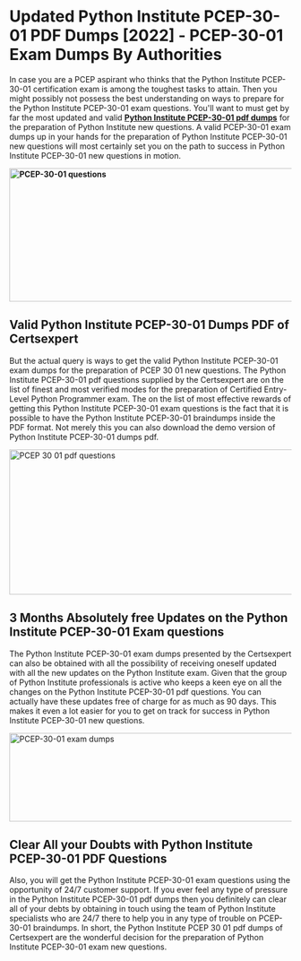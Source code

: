 <h1><strong>Updated Python Institute PCEP-30-01 PDF Dumps [2022] - PCEP-30-01 Exam Dumps By Authorities&nbsp;</strong></h1>
<p><span style="font-weight: 400;">In case you are a PCEP aspirant who thinks that the Python Institute PCEP-30-01 certification exam is among the toughest tasks to attain. Then you might possibly not possess the best understanding on ways to prepare for the Python Institute PCEP-30-01 exam questions. You'll want to must get by far the most updated and valid <strong><a href="https://www.certsexpert.com/PCEP-30-01-pdf-questions.html">Python Institute PCEP-30-01 pdf dumps</a></strong> for the preparation of Python Institute new questions. A valid  PCEP-30-01 exam dumps up in your hands for the preparation of Python Institute PCEP-30-01 new questions will most certainly set you on the path to success in Python Institute PCEP-30-01 new questions in motion.</span></p>
<p><span style="font-weight: 400;"><strong><img style="display: block; margin-left: auto; margin-right: auto;" src="https://i.ibb.co/QXh983F/73475278-2429792180625311-4586132736837681152-n.jpg" alt="PCEP-30-01 questions" width="632" height="238" /></strong></span></p>
<h2><strong>Valid Python Institute PCEP-30-01 Dumps PDF of Certsexpert</strong></h2>
<p><span style="font-weight: 400;">But the actual query is ways to get the valid Python Institute PCEP-30-01 exam dumps for the preparation of PCEP 30 01 new questions. The Python Institute PCEP-30-01 pdf questions supplied by the Certsexpert are on the list of finest and most verified modes for the preparation of Certified Entry-Level Python Programmer exam. The on the list of most effective rewards of getting this Python Institute PCEP-30-01 exam questions is the fact that it is possible to have the Python Institute PCEP-30-01 braindumps inside the PDF format. Not merely this you can also download the demo version of Python Institute PCEP-30-01 dumps pdf.</span></p>
<p><span style="font-weight: 400;"><img style="display: block; margin-left: auto; margin-right: auto;" src="https://i.ibb.co/Jd8hN2L/76714008-3182067705200142-8735104740007870464-n.jpg" alt="PCEP 30 01 pdf questions" width="701" height="259" /></span></p>
<h2><strong>3 Months Absolutely free Updates on the Python Institute PCEP-30-01 Exam questions</strong></h2>
<p><span style="font-weight: 400;">The Python Institute PCEP-30-01 exam dumps presented by the Certsexpert can also be obtained with all the possibility of receiving oneself updated with all the new updates on the Python Institute exam. Given that the group of Python Institute professionals is active who keeps a keen eye on all the changes on the Python Institute PCEP-30-01 pdf questions. You can actually have these updates free of charge for as much as 90 days. This makes it even a lot easier for you to get on track for success in Python Institute PCEP-30-01 new questions.</span></p>
<p><span style="font-weight: 400;"><a href="https://www.certsexpert.com/PCEP-30-01-pdf-questions.html"><img style="display: block; margin-left: auto; margin-right: auto;" src="https://i.ibb.co/TMnKrkJ/75398236-424489711531572-5064688549987614720-n.jpg" alt="PCEP-30-01 exam dumps" width="714" height="158" /></a></span></p>
<h2><strong>Clear All your Doubts with Python Institute PCEP-30-01 PDF Questions</strong></h2>
<p>Also, you will get the Python Institute PCEP-30-01 exam questions using the opportunity of 24/7 customer support. If you ever feel any type of pressure in the Python Institute PCEP-30-01 pdf dumps then you definitely can clear all of your debts by obtaining in touch using the team of Python Institute specialists who are 24/7 there to help you in any type of trouble on  PCEP-30-01 braindumps. In short, the Python Institute PCEP 30 01 pdf dumps of Certsexpert are the wonderful decision for the preparation of Python Institute PCEP-30-01 exam new questions.</p>
